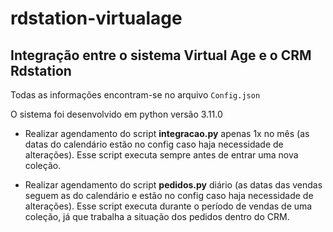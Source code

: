 # rdstation-virtualage

## Integração entre o sistema Virtual Age e o CRM Rdstation


Todas as informações encontram-se no arquivo ``Config.json``

O sistema foi desenvolvido em python versão 3.11.0

- Realizar agendamento do script **integracao.py** apenas 1x no mês (as datas do calendário estão no config caso haja necessidade de alterações). Esse script executa sempre antes de entrar uma nova coleção.

- Realizar agendamento do script **pedidos.py** diário (as datas das vendas seguem as do calendário e estão no config caso haja necessidade de alterações). Esse script executa durante o período de vendas de uma coleção, já que trabalha a situação dos pedidos dentro do CRM.